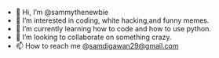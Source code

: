 - 👋 Hi, I’m @sammythenewbie
- 👀 I’m interested in coding, white hacking,and funny memes.
- 🌱 I’m currently learning how to code and how to use python.
- 💞️ I’m looking to collaborate on something crazy.
- 📫 How to reach me @samdigawan29@gmail.com

<!---
sammythenewbie/sammythenewbie is a ✨ special ✨ repository because its `README.md` (this file) appears on your GitHub profile.
You can click the Preview link to take a look at your changes.
--->
